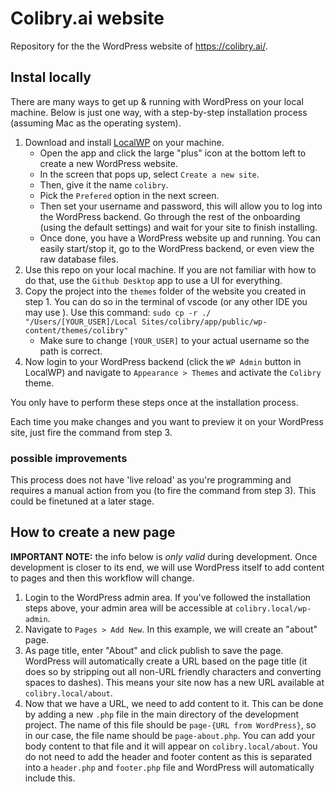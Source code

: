 # Colibry.ai website

Repository for the the WordPress website of https://colibry.ai/.

## Instal locally

There are many ways to get up & running with WordPress on your local machine. Below is just one way, with a step-by-step installation process (assuming Mac as the operating system).

1. Download and install [LocalWP](https://localwp.com/) on your machine.
   * Open the app and click the large "plus" icon at the bottom left to create a new WordPress website.
   * In the screen that pops up, select `Create a new site`.
   * Then, give it the name `colibry`.
   * Pick the `Prefered` option in the next screen.
   * Then set your username and password, this will allow you to log into the WordPress backend. Go through the rest of the onboarding (using the default settings) and wait for your site to finish  installing.
   * Once done, you have a WordPress website up and running. You can easily start/stop it, go to the WordPress backend, or even view the raw database files.
2. Use this repo on your local machine. If you are not familiar with how to do that, use the `Github Desktop` app to use a UI for everything.
3. Copy the project into the `themes` folder of the website you created in step 1. You can do so in the terminal of vscode (or any other IDE you may use ). Use this command: `sudo cp -r ./ "/Users/[YOUR_USER]/Local Sites/colibry/app/public/wp-content/themes/colibry"`
   * Make sure to change `[YOUR_USER]` to your actual username so the path is correct.
4. Now login to your WordPress backend (click the `WP Admin` button in LocalWP) and navigate to `Appearance > Themes` and activate the `Colibry` theme.

You only have to perform these steps once at the installation process.

Each time you make changes and you want to preview it on your WordPress site, just fire the command from step 3.

### possible improvements

This process does not have 'live reload' as you're programming and requires a manual action from you (to fire the command from step 3). This could be finetuned at a later stage.

## How to create a new page

__IMPORTANT NOTE:__ the info below is *only valid* during development. Once development is closer to its end, we will use WordPress itself to add content to pages and then this workflow will change.

1. Login to the WordPress admin area. If you've followed the installation steps above, your admin area will be accessible at `colibry.local/wp-admin`.
2. Navigate to `Pages > Add New`. In this example, we will create an "about" page.
3. As page title, enter "About" and click publish to save the page. WordPress will automatically create a URL based on the page title (it does so by stripping out all non-URL friendly characters and converting spaces to dashes). This means your site now has a new URL available at `colibry.local/about`.
4. Now that we have a URL, we need to add content to it. This can be done by adding a new `.php` file in the main directory of the development project. The name of this file should be `page-{URL from WordPress}`, so in our case, the file name should be `page-about.php`. You can  add your body content to that file and it will appear on `colibry.local/about`. You do not need to add the header and footer content as this is separated into a `header.php` and `footer.php` file and WordPress will automatically include this.